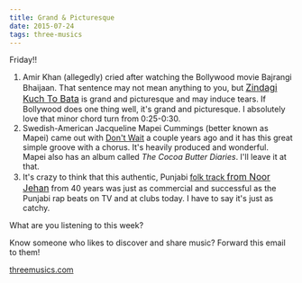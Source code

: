 ```yaml
---
title: Grand & Picturesque
date: 2015-07-24
tags: three-musics
---
```


Friday!!

1. Amir Khan (allegedly) cried after watching the Bollywood movie Bajrangi Bhaijaan. That sentence may not mean anything to you, but <a href="https://www.youtube.com/watch?v=jwrCYAIdkeM" style="font-size: 16px;">Zindagi Kuch To Bata</a> is grand and picturesque and may induce tears. If Bollywood does one thing well, it's grand and picturesque. I absolutely love that minor chord turn from 0:25-0:30.
1. Swedish-American Jacqueline Mapei Cummings (better known as Mapei) came out with <a href="https://www.youtube.com/watch?v=UPo7iNKoCGQ">Don't Wait</a> a couple years ago and it has this great simple groove with a chorus. It's heavily produced and wonderful. Mapei also has an album called <em>The Cocoa Butter Diaries</em>. I'll leave it at that.
1. It's crazy to think that this authentic, Punjabi <a href="http://www.youtube.com/watch?v=epyzNyB6gF8">folk track </a><a href="https://www.youtube.com/watch?v=epyzNyB6gF8" style="font-size: 16px;">from Noor Jehan</a> from 40 years was just as commercial and successful as the Punjabi rap beats on TV and at clubs today. I have to say it's just as catchy.

What are you listening to this week?

Know someone who likes to discover and share music? Forward this email to them!

<a href="http://threemusics.com">threemusics.com</a>
